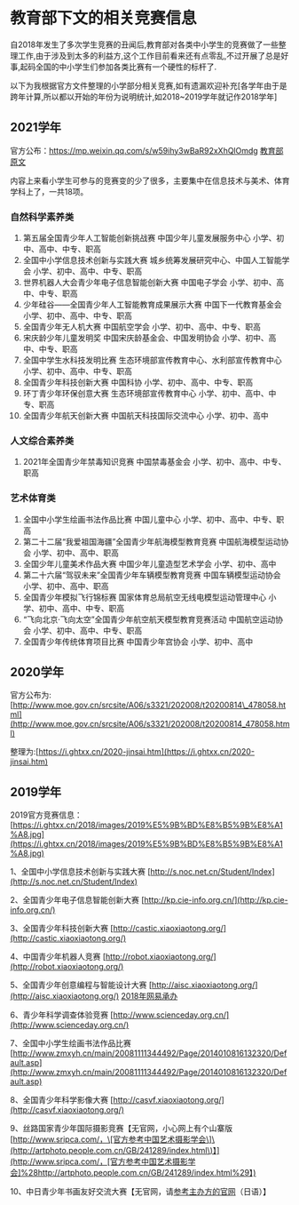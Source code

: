 # 教育部下文的相关竞赛信息

自2018年发生了多次学生竞赛的丑闻后,教育部对各类中小学生的竞赛做了一些整理工作,由于涉及到太多的利益方,这个工作目前看来还有点零乱,不过开展了总是好事,起码全国的中小学生们参加各类比赛有一个硬性的标杆了.

以下为我根据官方文件整理的小学部分相关竞赛,如有遗漏欢迎补充\[各学年由于是跨年计算,所以都以开始的年份为说明统计,如2018~2019学年就记作2018学年\]

## 2021学年

官方公布：https://mp.weixin.qq.com/s/w59ihy3wBaR92xXhQlOmdg [教育部原文](http://www.moe.gov.cn/jyb_xxgk/s5743/s5745/A01/202108/t20210818_552044.html)

内容上来看小学生可参与的竞赛变的少了很多，主要集中在信息技术与美术、体育学科上了，一共18项。

### 自然科学素养类

1.	第五届全国青少年人工智能创新挑战赛	中国少年儿童发展服务中心	小学、初中、高中、中专、职高
2.	全国中小学信息技术创新与实践大赛	城乡统筹发展研究中心、中国人工智能学会	小学、初中、高中、中专、职高
3.	世界机器人大会青少年电子信息智能创新大赛	中国电子学会	小学、初中、高中、中专、职高
4.	少年硅谷——全国青少年人工智能教育成果展示大赛	中国下一代教育基金会	小学、初中、高中、中专、职高
5.  全国青少年无人机大赛	中国航空学会	小学、初中、高中、中专、职高
6.  宋庆龄少年儿童发明奖	中国宋庆龄基金会、中国发明协会	小学、初中、高中、中专、职高
7.  全国中学生水科技发明比赛	生态环境部宣传教育中心、水利部宣传教育中心	小学、初中、高中、中专、职高
8.  全国青少年科技创新大赛	中国科协	小学、初中、高中、中专、职高
9.  环丁青少年环保创意大赛	生态环境部宣传教育中心	小学、初中、高中、中专、职高
10. 全国青少年航天创新大赛	中国航天科技国际交流中心	小学、初中、高中

### 人文综合素养类

1.  2021年全国青少年禁毒知识竞赛	中国禁毒基金会	小学、初中、高中、中专、职高

### 艺术体育类

1.  全国中小学生绘画书法作品比赛	中国儿童中心	小学、初中、高中、中专、职高
2.  第二十二届“我爱祖国海疆”全国青少年航海模型教育竞赛	中国航海模型运动协会	小学、初中、高中、职高
3.  全国少年儿童美术作品大赛	中国少年儿童造型艺术学会	小学、初中、高中
4.  第二十六届“驾驭未来”全国青少年车辆模型教育竞赛	中国车辆模型运动协会	小学、初中、高中、职高
5.  全国青少年模拟飞行锦标赛	国家体育总局航空无线电模型运动管理中心	小学、初中、高中、中专、职高
6.  “飞向北京·飞向太空”全国青少年航空航天模型教育竞赛活动	中国航空运动协会	小学、初中、高中、中专、职高
7.  全国青少年传统体育项目比赛	中国青少年宫协会	小学、初中、高中

## 2020学年

官方公布为:[http://www.moe.gov.cn/srcsite/A06/s3321/202008/t20200814\_478058.html](http://www.moe.gov.cn/srcsite/A06/s3321/202008/t20200814_478058.html)

整理为:[https://i.ghtxx.cn/2020-jinsai.htm](https://i.ghtxx.cn/2020-jinsai.htm)

## 2019学年

2019官方竞赛信息：[https://i.ghtxx.cn/2018/images/2019%E5%9B%BD%E8%B5%9B%E8%A1%A8.jpg](https://i.ghtxx.cn/2018/images/2019%E5%9B%BD%E8%B5%9B%E8%A1%A8.jpg)

1、全国中小学信息技术创新与实践大赛 [http://s.noc.net.cn/Student/Index](http://s.noc.net.cn/Student/Index)

2、全国青少年电子信息智能创新大赛 [http://kp.cie-info.org.cn/](http://kp.cie-info.org.cn/)

3、全国青少年科技创新大赛 [http://castic.xiaoxiaotong.org/](http://castic.xiaoxiaotong.org/)

4、中国青少年机器人竞赛 [http://robot.xiaoxiaotong.org/](http://robot.xiaoxiaotong.org/)

5、全国青少年创意编程与智能设计大赛 [http://aisc.xiaoxiaotong.org/](http://aisc.xiaoxiaotong.org/) [2018年网易承办](https://www.kada.com/)

6、青少年科学调查体验竞赛 [http://www.scienceday.org.cn/](http://www.scienceday.org.cn/)

7、全国中小学生绘画书法作品比赛 [http://www.zmxyh.cn/main/20081111344492/Page/2014010816132320/Default.asp](http://www.zmxyh.cn/main/20081111344492/Page/2014010816132320/Default.asp)

8、全国青少年科学影像大赛 [http://casvf.xiaoxiaotong.org/](http://casvf.xiaoxiaotong.org/)

9、丝路国家青少年国际摄影竞赛【无官网，小心网上有个山寨版[http://www.sripca.com/，\[官方参考中国艺术摄影学会\]\(http://artphoto.people.com.cn/GB/241289/index.html\)】](http://www.sripca.com/，[官方参考中国艺术摄影学会]%28http://artphoto.people.com.cn/GB/241289/index.html%29】)

10、中日青少年书画友好交流大赛【无官网，请[参考主办方的官网](http://www.peoplechina.com.cn/)（日语）】

